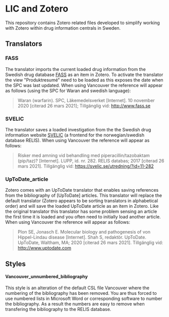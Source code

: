 # LIC and Zotero
This repository contains Zotero related files developed to simplify working with Zotero within drug information centrals in Sweden.

## Translators

### FASS
The translator imports the current loaded drug information from the Swedish drug database [FASS](https://www.fass.se/) as an item in Zotero. To activate the translator the view "Produktresumé" need to be loaded as this exposes the date when the SPC was last updated. When using Vancouver the reference will appear as follows (using the SPC for Waran and swedish language):

>Waran (warfarin). SPC, Läkemedelsverket [Internet]. 10 november 2020 [citerad 26 mars 2021]; Tillgänglig vid: http://www.fass.se
 
### SVELIC
The translator saves a loaded investigation from the the Swedish drug information website [SVELIC](https://svelic.se/) (a frontend for the norwegian/swedish database RELIS). When using Vancouver the reference will appear as follows:

>Risker med amning vid behandling med piperacillin/tazobaktam (pip/taz)? [Internet]. LUPP, id. nr. 282. RELIS databas; 2017 [citerad 26 mars 2021]. Tillgänglig vid: https://svelic.se/utredning/?id=11-282

### UpToDate_article
Zotero comes with an UpToDate translator that enables saving references from the bibliography of [UpToDate] articles. This translator will replace the default translator (Zotero appears to be sorting translators in alphabetical order) and will save the loaded UpToDate article as an item in Zotero. Like the original translator this translator has some problem sensing an article the first time it is loaded and you often need to initially load another article. When using Vancouver the reference will appear as follows:

>Plon SE, Jonasch E. Molecular biology and pathogenesis of von Hippel-Lindau disease [Internet]. Shah S, redaktör. UpToDate. UpToDate, Waltham, MA; 2020 [citerad 26 mars 2021]. Tillgänglig vid: http://www.uptodate.com

## Styles

#### Vancouver_unnumbered_bibliography
This style is an alteration of the default CSL file Vancouver where the numbering of the bibliography has been removed. You are thus forced to use numbered lists in Microsoft Word or corresponding software to number the bibliography. As a result the numbers are easy to remove when transfering the bibliography to the RELIS database. 
